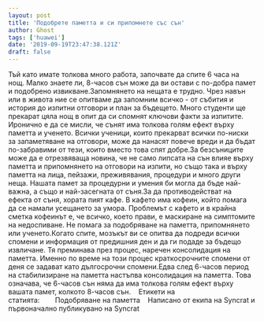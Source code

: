 ```yaml
---
layout: post
title: 'Подобрете паметта и си припомнете със сън'
author: Ghost
tags: ['huawei']
date: '2019-09-19T23:47:38.121Z'
draft: false
---
```


Тъй като имате толкова много работа, започвате да спите 6 часа на нощ. Малко знаете ли, 8-часов сън може да ви остави с по-добра памет и подобрено извикване.Запомнянето на нещата е трудно. Чрез навън или в живота ние се опитваме да запомним всичко - от събития и история до изпитни отговори и план за бъдещето. Много студенти ще прекарат цяла нощ в опит да си спомнят ключови факти за изпитите. Иронично е да се мисли, че сънят има толкова голям ефект върху паметта и ученето. Всички ученици, които прекарват всички по-ниски за запаметяване на отговори, може да нанасят повече вреди и да бъдат по-забравими от тези, които вместо това спят добре.За безсъниците може да е отрезвяваща новина, че не само липсата на сън влияе върху паметта и припомнянето на отговори на изпити, но също така и върху паметта на лица, пейзажи, преживявания, процедури и много други неща. Нашата памет за процедурни и умения би могла да бъде най-важна, а също и най-засегната от съня.За да противодействат на ефекта от съня, хората пият кафе. В кафето има кофеин, който помага да се намали усещането за умора. Проблемът с кафето и в крайна сметка кофеинът е, че всичко, което прави, е маскиране на симптомите на недоспиване. Не помага за подобряване на паметта, припомнянето или ученето.Когато спите, мозъкът ви се опитва да подреди всички спомени и информация от предишния ден и да ги подаде за бъдещо извличане. Тя преминава през процес, наречен консолидация на паметта. Именно по време на този процес краткосрочните спомени от деня се задават като дългосрочни спомени.Едва след 6-часов период на стабилизиране на паметта настъпва консолидация на паметта. Това означава, че 6-часов сън няма да има толкова голям ефект върху вашата памет, колкото 8-часов сън.    Етикети на статията:        Подобряване на паметта    Написано от екипа на Syncrat и първоначално публикувано на Syncrat
